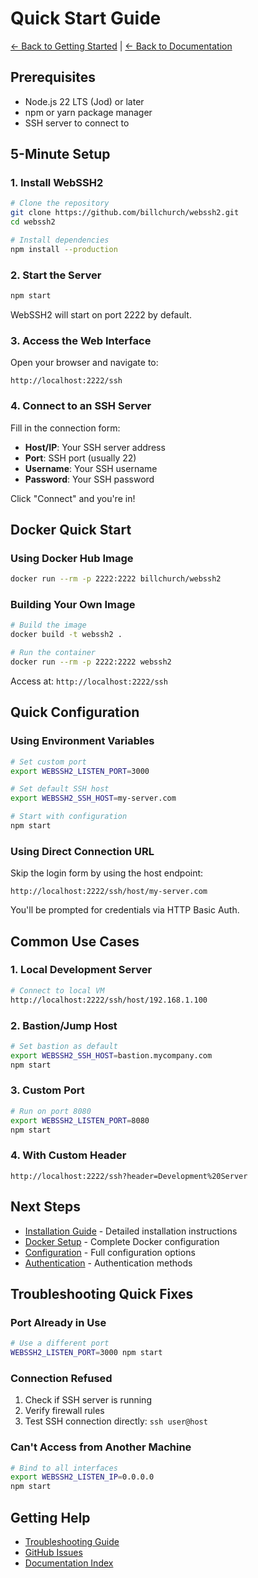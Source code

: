# Quick Start Guide

[← Back to Getting Started](../getting-started/) | [← Back to Documentation](../)

## Prerequisites

- Node.js 22 LTS (Jod) or later
- npm or yarn package manager
- SSH server to connect to

## 5-Minute Setup

### 1. Install WebSSH2

```bash
# Clone the repository
git clone https://github.com/billchurch/webssh2.git
cd webssh2

# Install dependencies
npm install --production
```

### 2. Start the Server

```bash
npm start
```

WebSSH2 will start on port 2222 by default.

### 3. Access the Web Interface

Open your browser and navigate to:

```
http://localhost:2222/ssh
```

### 4. Connect to an SSH Server

Fill in the connection form:
- **Host/IP**: Your SSH server address
- **Port**: SSH port (usually 22)
- **Username**: Your SSH username
- **Password**: Your SSH password

Click "Connect" and you're in!

## Docker Quick Start

### Using Docker Hub Image

```bash
docker run --rm -p 2222:2222 billchurch/webssh2
```

### Building Your Own Image

```bash
# Build the image
docker build -t webssh2 .

# Run the container
docker run --rm -p 2222:2222 webssh2
```

Access at: `http://localhost:2222/ssh`

## Quick Configuration

### Using Environment Variables

```bash
# Set custom port
export WEBSSH2_LISTEN_PORT=3000

# Set default SSH host
export WEBSSH2_SSH_HOST=my-server.com

# Start with configuration
npm start
```

### Using Direct Connection URL

Skip the login form by using the host endpoint:

```
http://localhost:2222/ssh/host/my-server.com
```

You'll be prompted for credentials via HTTP Basic Auth.

## Common Use Cases

### 1. Local Development Server

```bash
# Connect to local VM
http://localhost:2222/ssh/host/192.168.1.100
```

### 2. Bastion/Jump Host

```bash
# Set bastion as default
export WEBSSH2_SSH_HOST=bastion.mycompany.com
npm start
```

### 3. Custom Port

```bash
# Run on port 8080
export WEBSSH2_LISTEN_PORT=8080
npm start
```

### 4. With Custom Header

```
http://localhost:2222/ssh?header=Development%20Server
```

## Next Steps

- [Installation Guide](./INSTALLATION.md) - Detailed installation instructions
- [Docker Setup](./DOCKER.md) - Complete Docker configuration
- [Configuration](../configuration/OVERVIEW.md) - Full configuration options
- [Authentication](../features/AUTHENTICATION.md) - Authentication methods

## Troubleshooting Quick Fixes

### Port Already in Use

```bash
# Use a different port
WEBSSH2_LISTEN_PORT=3000 npm start
```

### Connection Refused

1. Check if SSH server is running
2. Verify firewall rules
3. Test SSH connection directly: `ssh user@host`

### Can't Access from Another Machine

```bash
# Bind to all interfaces
export WEBSSH2_LISTEN_IP=0.0.0.0
npm start
```

## Getting Help

- [Troubleshooting Guide](../reference/TROUBLESHOOTING.md)
- [GitHub Issues](https://github.com/billchurch/webssh2/issues)
- [Documentation Index](../)